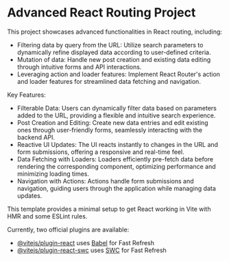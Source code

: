 # Advanced React Routing Project

This project showcases advanced functionalities in React routing, including:
  * Filtering data by query from the URL: Utilize search parameters to dynamically refine displayed data according to user-defined criteria.
  * Mutation of data: Handle new post creation and existing data editing through intuitive forms and API interactions.
  * Leveraging action and loader features: Implement React Router's action and loader features for streamlined data fetching and navigation.
    

Key Features:
  * Filterable Data: Users can dynamically filter data based on parameters added to the URL, providing a flexible and intuitive search experience.
  * Post Creation and Editing: Create new data entries and edit existing ones through user-friendly forms, seamlessly interacting with the backend API.
  * Reactive UI Updates: The UI reacts instantly to changes in the URL and form submissions, offering a responsive and real-time feel.
  * Data Fetching with Loaders: Loaders efficiently pre-fetch data before rendering the corresponding component, optimizing performance and minimizing loading times.
  * Navigation with Actions: Actions handle form submissions and navigation, guiding users through the application while managing data updates.

This template provides a minimal setup to get React working in Vite with HMR and some ESLint rules.

Currently, two official plugins are available:

- [@vitejs/plugin-react](https://github.com/vitejs/vite-plugin-react/blob/main/packages/plugin-react/README.md) uses [Babel](https://babeljs.io/) for Fast Refresh
- [@vitejs/plugin-react-swc](https://github.com/vitejs/vite-plugin-react-swc) uses [SWC](https://swc.rs/) for Fast Refresh
